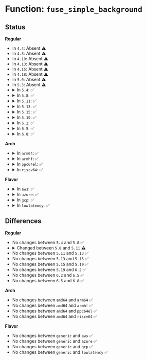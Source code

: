 # Function: <code>fuse_simple_background</code>

## Status
<b>Regular</b>
<ul>
<li>
In <code>4.4</code>: Absent ⚠️
</li>
<li>
In <code>4.8</code>: Absent ⚠️
</li>
<li>
In <code>4.10</code>: Absent ⚠️
</li>
<li>
In <code>4.13</code>: Absent ⚠️
</li>
<li>
In <code>4.15</code>: Absent ⚠️
</li>
<li>
In <code>4.18</code>: Absent ⚠️
</li>
<li>
In <code>5.0</code>: Absent ⚠️
</li>
<li>
In <code>5.3</code>: Absent ⚠️
</li>
<li>
<details>
<summary>In <code>5.4</code>: ✅</summary>

```c
int fuse_simple_background(struct fuse_conn *fc, struct fuse_args *args, gfp_t gfp_flags);
```

**Collision:** Unique Global

**Inline:** No

**Transformation:** False

**Instances:**

```
In fs/fuse/dev.c (ffffffff8141fd50)
Location: fs/fuse/dev.c:543
Inline: False
Direct callers:
  - fs/fuse/file.c:fuse_send_writepage
  - fs/fuse/file.c:fuse_send_writepage
  - fs/fuse/file.c:fuse_async_req_send
  - fs/fuse/inode.c:fuse_send_init
```
**Symbols:**

```
ffffffff8141fd50-ffffffff8141ff39: fuse_simple_background (STB_GLOBAL)
```
</details>
</li>
<li>
<details>
<summary>In <code>5.8</code>: ✅</summary>

```c
int fuse_simple_background(struct fuse_conn *fc, struct fuse_args *args, gfp_t gfp_flags);
```

**Collision:** Unique Global

**Inline:** No

**Transformation:** False

**Instances:**

```
In fs/fuse/dev.c (ffffffff8146e7d0)
Location: fs/fuse/dev.c:543
Inline: False
Direct callers:
  - fs/fuse/file.c:fuse_send_writepage
  - fs/fuse/file.c:fuse_send_writepage
  - fs/fuse/file.c:fuse_send_readpages
  - fs/fuse/file.c:fuse_async_req_send
  - fs/fuse/inode.c:fuse_send_init
```
**Symbols:**

```
ffffffff8146e7d0-ffffffff8146e8d6: fuse_simple_background (STB_GLOBAL)
```
</details>
</li>
<li>
<details>
<summary>In <code>5.11</code>: ✅</summary>

```c
int fuse_simple_background(struct fuse_mount *fm, struct fuse_args *args, gfp_t gfp_flags);
```

**Collision:** Unique Global

**Inline:** No

**Transformation:** False

**Instances:**

```
In fs/fuse/dev.c (ffffffff81488f50)
Location: fs/fuse/dev.c:556
Inline: False
Direct callers:
  - fs/fuse/file.c:fuse_send_writepage
  - fs/fuse/file.c:fuse_send_writepage
  - fs/fuse/file.c:fuse_send_readpages
  - fs/fuse/file.c:fuse_async_req_send
  - fs/fuse/inode.c:fuse_send_init
```
**Symbols:**

```
ffffffff81488f50-ffffffff81489058: fuse_simple_background (STB_GLOBAL)
```
</details>
</li>
<li>
<details>
<summary>In <code>5.13</code>: ✅</summary>

```c
int fuse_simple_background(struct fuse_mount *fm, struct fuse_args *args, gfp_t gfp_flags);
```

**Collision:** Unique Global

**Inline:** No

**Transformation:** False

**Instances:**

```
In fs/fuse/dev.c (ffffffff8148e850)
Location: fs/fuse/dev.c:556
Inline: False
Direct callers:
  - fs/fuse/file.c:fuse_send_writepage
  - fs/fuse/file.c:fuse_send_writepage
  - fs/fuse/file.c:fuse_readahead
  - fs/fuse/file.c:fuse_async_req_send
  - fs/fuse/inode.c:fuse_send_init
```
**Symbols:**

```
ffffffff8148e850-ffffffff8148ea77: fuse_simple_background (STB_GLOBAL)
```
</details>
</li>
<li>
<details>
<summary>In <code>5.15</code>: ✅</summary>

```c
int fuse_simple_background(struct fuse_mount *fm, struct fuse_args *args, gfp_t gfp_flags);
```

**Collision:** Unique Global

**Inline:** No

**Transformation:** False

**Instances:**

```
In fs/fuse/dev.c (ffffffff814e62c0)
Location: fs/fuse/dev.c:556
Inline: False
Direct callers:
  - fs/fuse/file.c:fuse_send_writepage
  - fs/fuse/file.c:fuse_send_writepage
  - fs/fuse/file.c:fuse_readahead
  - fs/fuse/file.c:fuse_async_req_send
  - fs/fuse/inode.c:fuse_send_init
```
**Symbols:**

```
ffffffff814e62c0-ffffffff814e64e7: fuse_simple_background (STB_GLOBAL)
```
</details>
</li>
<li>
<details>
<summary>In <code>5.19</code>: ✅</summary>

```c
int fuse_simple_background(struct fuse_mount *fm, struct fuse_args *args, gfp_t gfp_flags);
```

**Collision:** Unique Global

**Inline:** No

**Transformation:** False

**Instances:**

```
In fs/fuse/dev.c (ffffffff81574e50)
Location: fs/fuse/dev.c:548
Inline: False
Direct callers:
  - fs/fuse/file.c:fuse_send_writepage
  - fs/fuse/file.c:fuse_send_writepage
  - fs/fuse/file.c:fuse_readahead
  - fs/fuse/file.c:fuse_async_req_send
  - fs/fuse/inode.c:fuse_send_init
```
**Symbols:**

```
ffffffff81574e50-ffffffff81575022: fuse_simple_background (STB_GLOBAL)
```
</details>
</li>
<li>
<details>
<summary>In <code>6.2</code>: ✅</summary>

```c
int fuse_simple_background(struct fuse_mount *fm, struct fuse_args *args, gfp_t gfp_flags);
```

**Collision:** Unique Global

**Inline:** No

**Transformation:** False

**Instances:**

```
In fs/fuse/dev.c (ffffffff8161a9a0)
Location: fs/fuse/dev.c:548
Inline: False
Direct callers:
  - fs/fuse/file.c:fuse_send_writepage
  - fs/fuse/file.c:fuse_send_writepage
  - fs/fuse/file.c:fuse_readahead
  - fs/fuse/file.c:fuse_async_req_send
  - fs/fuse/inode.c:fuse_send_init
```
**Symbols:**

```
ffffffff8161a9a0-ffffffff8161ab19: fuse_simple_background (STB_GLOBAL)
```
</details>
</li>
<li>
<details>
<summary>In <code>6.5</code>: ✅</summary>

```c
int fuse_simple_background(struct fuse_mount *fm, struct fuse_args *args, gfp_t gfp_flags);
```

**Collision:** Unique Global

**Inline:** No

**Transformation:** False

**Instances:**

```
In fs/fuse/dev.c (ffffffff816523a0)
Location: fs/fuse/dev.c:550
Inline: False
Direct callers:
  - fs/fuse/file.c:fuse_send_writepage
  - fs/fuse/file.c:fuse_send_writepage
  - fs/fuse/file.c:fuse_readahead
  - fs/fuse/file.c:fuse_async_req_send
  - fs/fuse/inode.c:fuse_send_init
```
**Symbols:**

```
ffffffff816523a0-ffffffff81652501: fuse_simple_background (STB_GLOBAL)
```
</details>
</li>
<li>
<details>
<summary>In <code>6.8</code>: ✅</summary>

```c
int fuse_simple_background(struct fuse_mount *fm, struct fuse_args *args, gfp_t gfp_flags);
```

**Collision:** Unique Global

**Inline:** No

**Transformation:** False

**Instances:**

```
In fs/fuse/dev.c (ffffffff8168b9b0)
Location: fs/fuse/dev.c:550
Inline: False
Direct callers:
  - fs/fuse/file.c:fuse_send_writepage
  - fs/fuse/file.c:fuse_send_writepage
  - fs/fuse/file.c:fuse_readahead
  - fs/fuse/file.c:fuse_async_req_send
  - fs/fuse/inode.c:fuse_send_init
```
**Symbols:**

```
ffffffff8168b9b0-ffffffff8168bb11: fuse_simple_background (STB_GLOBAL)
```
</details>
</li>
</ul>
<b>Arch</b>
<ul>
<li>
<details>
<summary>In <code>arm64</code>: ✅</summary>

```c
int fuse_simple_background(struct fuse_conn *fc, struct fuse_args *args, gfp_t gfp_flags);
```

**Collision:** Unique Global

**Inline:** No

**Transformation:** False

**Instances:**

```
In fs/fuse/dev.c (ffff800010502618)
Location: fs/fuse/dev.c:543
Inline: False
Direct callers:
  - fs/fuse/file.c:fuse_send_writepage
  - fs/fuse/file.c:fuse_send_writepage
  - fs/fuse/file.c:fuse_async_req_send
  - fs/fuse/inode.c:fuse_send_init
```
**Symbols:**

```
ffff800010502618-ffff80001050282c: fuse_simple_background (STB_GLOBAL)
```
</details>
</li>
<li>
<details>
<summary>In <code>armhf</code>: ✅</summary>

```c
int fuse_simple_background(struct fuse_conn *fc, struct fuse_args *args, gfp_t gfp_flags);
```

**Collision:** Unique Global

**Inline:** No

**Transformation:** False

**Instances:**

```
In fs/fuse/dev.c (c06beccc)
Location: fs/fuse/dev.c:543
Inline: False
Direct callers:
  - fs/fuse/file.c:fuse_send_writepage
  - fs/fuse/file.c:fuse_send_writepage
  - fs/fuse/file.c:fuse_send_readpages
  - fs/fuse/file.c:fuse_async_req_send
  - fs/fuse/inode.c:fuse_send_init
```
**Symbols:**

```
c06beccc-c06beee4: fuse_simple_background (STB_GLOBAL)
```
</details>
</li>
<li>
<details>
<summary>In <code>ppc64el</code>: ✅</summary>

```c
int fuse_simple_background(struct fuse_conn *fc, struct fuse_args *args, gfp_t gfp_flags);
```

**Collision:** Unique Global

**Inline:** No

**Transformation:** False

**Instances:**

```
In fs/fuse/dev.c (c000000000646d90)
Location: fs/fuse/dev.c:543
Inline: False
Direct callers:
  - fs/fuse/file.c:fuse_send_writepage
  - fs/fuse/file.c:fuse_send_writepage
  - fs/fuse/file.c:fuse_send_writepage
  - fs/fuse/file.c:fuse_send_readpages
  - fs/fuse/file.c:fuse_async_req_send
  - fs/fuse/inode.c:fuse_send_init
```
**Symbols:**

```
c000000000646d90-c000000000646fd4: fuse_simple_background (STB_GLOBAL)
```
</details>
</li>
<li>
<details>
<summary>In <code>riscv64</code>: ✅</summary>

```c
int fuse_simple_background(struct fuse_conn *fc, struct fuse_args *args, gfp_t gfp_flags);
```

**Collision:** Unique Global

**Inline:** No

**Transformation:** False

**Instances:**

```
In fs/fuse/dev.c (ffffffe00036f666)
Location: fs/fuse/dev.c:543
Inline: False
Direct callers:
  - fs/fuse/file.c:fuse_send_writepage
  - fs/fuse/file.c:fuse_send_writepage
  - fs/fuse/file.c:fuse_send_readpages
  - fs/fuse/file.c:fuse_async_req_send
  - fs/fuse/inode.c:fuse_send_init
```
**Symbols:**

```
ffffffe00036f666-ffffffe00036f812: fuse_simple_background (STB_GLOBAL)
```
</details>
</li>
</ul>
<b>Flavor</b>
<ul>
<li>
<details>
<summary>In <code>aws</code>: ✅</summary>

```c
int fuse_simple_background(struct fuse_conn *fc, struct fuse_args *args, gfp_t gfp_flags);
```

**Collision:** Unique Global

**Inline:** No

**Transformation:** False

**Instances:**

```
In fs/fuse/dev.c (ffffffff81418330)
Location: fs/fuse/dev.c:543
Inline: False
Direct callers:
  - fs/fuse/file.c:fuse_send_writepage
  - fs/fuse/file.c:fuse_send_writepage
  - fs/fuse/file.c:fuse_async_req_send
  - fs/fuse/inode.c:fuse_send_init
```
**Symbols:**

```
ffffffff81418330-ffffffff81418519: fuse_simple_background (STB_GLOBAL)
```
</details>
</li>
<li>
<details>
<summary>In <code>azure</code>: ✅</summary>

```c
int fuse_simple_background(struct fuse_conn *fc, struct fuse_args *args, gfp_t gfp_flags);
```

**Collision:** Unique Global

**Inline:** No

**Transformation:** False

**Instances:**

```
In fs/fuse/dev.c (ffffffff81408db0)
Location: fs/fuse/dev.c:543
Inline: False
Direct callers:
  - fs/fuse/file.c:fuse_send_writepage
  - fs/fuse/file.c:fuse_send_writepage
  - fs/fuse/file.c:fuse_async_req_send
  - fs/fuse/inode.c:fuse_send_init
```
**Symbols:**

```
ffffffff81408db0-ffffffff81408f99: fuse_simple_background (STB_GLOBAL)
```
</details>
</li>
<li>
<details>
<summary>In <code>gcp</code>: ✅</summary>

```c
int fuse_simple_background(struct fuse_conn *fc, struct fuse_args *args, gfp_t gfp_flags);
```

**Collision:** Unique Global

**Inline:** No

**Transformation:** False

**Instances:**

```
In fs/fuse/dev.c (ffffffff814144d0)
Location: fs/fuse/dev.c:543
Inline: False
Direct callers:
  - fs/fuse/file.c:fuse_send_writepage
  - fs/fuse/file.c:fuse_send_writepage
  - fs/fuse/file.c:fuse_async_req_send
  - fs/fuse/inode.c:fuse_send_init
```
**Symbols:**

```
ffffffff814144d0-ffffffff814146b9: fuse_simple_background (STB_GLOBAL)
```
</details>
</li>
<li>
<details>
<summary>In <code>lowlatency</code>: ✅</summary>

```c
int fuse_simple_background(struct fuse_conn *fc, struct fuse_args *args, gfp_t gfp_flags);
```

**Collision:** Unique Global

**Inline:** No

**Transformation:** False

**Instances:**

```
In fs/fuse/dev.c (ffffffff8142b7d0)
Location: fs/fuse/dev.c:543
Inline: False
Direct callers:
  - fs/fuse/file.c:fuse_send_writepage
  - fs/fuse/file.c:fuse_send_writepage
  - fs/fuse/file.c:fuse_async_req_send
  - fs/fuse/inode.c:fuse_send_init
```
**Symbols:**

```
ffffffff8142b7d0-ffffffff8142b9a6: fuse_simple_background (STB_GLOBAL)
```
</details>
</li>
</ul>

## Differences
<b>Regular</b>
<ul>
<li>
No changes between <code>5.4</code> and <code>5.8</code> ✅
</li>
<li>
<details>
<summary>Changed between <code>5.8</code> and <code>5.11</code> ⚠️</summary>
<ul>
<li>
<b>Param added. </b>
<code>struct fuse_mount *fm</code>
</li>
<li>
<b>Param removed. </b>
<code>struct fuse_conn *fc</code>
</li>
</ul>
</details>
</li>
<li>
No changes between <code>5.11</code> and <code>5.13</code> ✅
</li>
<li>
No changes between <code>5.13</code> and <code>5.15</code> ✅
</li>
<li>
No changes between <code>5.15</code> and <code>5.19</code> ✅
</li>
<li>
No changes between <code>5.19</code> and <code>6.2</code> ✅
</li>
<li>
No changes between <code>6.2</code> and <code>6.5</code> ✅
</li>
<li>
No changes between <code>6.5</code> and <code>6.8</code> ✅
</li>
</ul>
<b>Arch</b>
<ul>
<li>
No changes between <code>amd64</code> and <code>arm64</code> ✅
</li>
<li>
No changes between <code>amd64</code> and <code>armhf</code> ✅
</li>
<li>
No changes between <code>amd64</code> and <code>ppc64el</code> ✅
</li>
<li>
No changes between <code>amd64</code> and <code>riscv64</code> ✅
</li>
</ul>
<b>Flavor</b>
<ul>
<li>
No changes between <code>generic</code> and <code>aws</code> ✅
</li>
<li>
No changes between <code>generic</code> and <code>azure</code> ✅
</li>
<li>
No changes between <code>generic</code> and <code>gcp</code> ✅
</li>
<li>
No changes between <code>generic</code> and <code>lowlatency</code> ✅
</li>
</ul>
